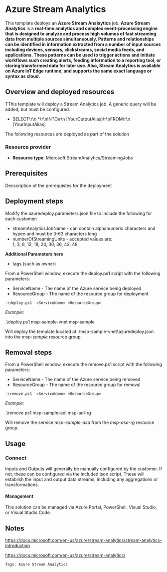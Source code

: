 # Azure Stream Analytics

This template deploys an **Azure Stream Analaytics** job. **Azure Stream Analytics** is a **real-time analytics and complex event-processing engine that is designed to analyze and process high volumes of fast streaming data from multiple sources simultaneously. Patterns and relationships can be identified in information extracted from a number of input sources including devices, sensors, clickstreams, social media feeds, and applications. These patterns can be used to trigger actions and initiate workflows such creating alerts, feeding information to a reporting tool, or storing transformed data for later use. Also, Stream Analytics is available on Azure IoT Edge runtime, and supports the same exact language or syntax as cloud.**

## Overview and deployed resources

TThis template will deploy a Stream Analytics job. A generic query will be added, but must be configured.
+ SELECT\r\n    *\r\nINTO\r\n    [YourOutputAlias]\r\nFROM\r\n    [YourInputAlias]

The following resources are deployed as part of the solution

### Resource provider

+ **Resource type**: Microsoft.StreamAnalytics/StreamingJobs

## Prerequisites

Decscription of the prerequistes for the deployment

## Deployment steps

Modify the azuredeploy.parameters.json file to include the following for each customer: 
+ streamAnalyticsJobName - can contain alphanumeric characters and hypen and must be 3-63 characters long
+ numberOfStreamingUnits - accepted values are:  
        1,
        3,
        6,
        12,
        18,
        24,
        30,
        36,
        42,
        48

**Additional Parameters here**
- tags (such as owner)

From a PowerShell window, execute the deploy.ps1 script with the following parameters:

+ ServiceName    -  The name of the Azure service being deployed
+ ResourceGroup  -  The name of the resource group for deployment

```
.\deploy.ps1  <ServiceName> <ResourceGroup>
```

_Example:_

  .\deploy.ps1 msp-sample-vnet msp-sample

  Will deploy the template located at .\msp-sample-vnet\azuredeploy.json into the *msp-sample* resource group.


## Removal steps

From a PowerShell window, execute the remove.ps1 script with the following parameters:

+ ServiceName    -  The name of the Azure service being removed
+ ResourceGroup  -  The name of the resource group for removal

```
.\remove.ps1  <ServiceName> <ResourceGroup>

```
_Example:_

  .\remove.ps1 msp-sample-adl msp-adl-rg

  Will remove the service *msp-sample-asa* from the *msp-asa-rg* resource group.

## Usage

### Connect

Inputs and Outputs will generally be manually configured by the customer. If not, these can be configured via the included json script. These will establish the input and output data streams, including any aggregations or transformations.

#### Management

This solution can be managed via Azure Portal, PowerShell, Visual Studio, or Visual Studio Code.


## Notes
https://docs.microsoft.com/en-us/azure/stream-analytics/stream-analytics-introduction

https://docs.microsoft.com/en-us/azure/stream-analytics/



`Tags: Azure Stream Analytics`